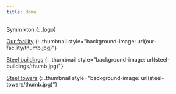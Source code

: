 ```yaml
---
title: Home
---
```


Symmikton
{: .logo}

[Our facility](/our-facility)
{: .thumbnail style="background-image: url(our-facility/thumb.jpg)"}

[Steel buildings](/steel-buildings)
{: .thumbnail style="background-image: url(steel-buildings/thumb.jpg)"}

[Steel towers](/steel-towers)
{: .thumbnail style="background-image: url(steel-towers/thumb.jpg)"}

